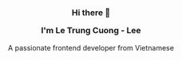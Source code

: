 <h3 align="center">
  <p>Hi there 👋</p>
  <p>I'm Le Trung Cuong - Lee</p>
</h3>

<p align="center">A passionate frontend developer from Vietnamese</p>



